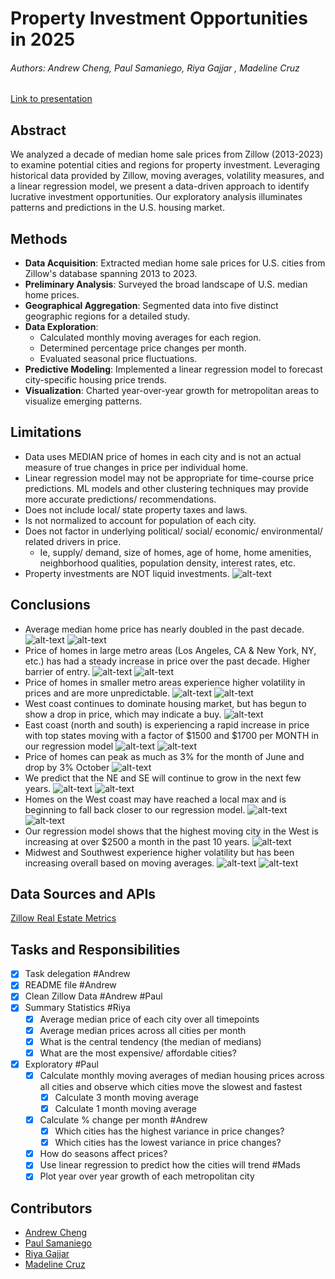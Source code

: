 # Property Investment Opportunities in 2025
###### Authors: Andrew Cheng, Paul Samaniego, Riya Gajjar , Madeline Cruz
[Link to presentation](https://docs.google.com/presentation/d/1hGc5EfDDzNYhX1ClyUOcX7RNmIBS32VOmX1wYN52QlA/edit#slide=id.p)

## Abstract
We analyzed a decade of median home sale prices from Zillow (2013-2023) to examine potential cities and regions for property investment. Leveraging historical data provided by Zillow, moving averages, volatility measures, and a linear regression model, we present a data-driven approach to identify lucrative investment opportunities. Our exploratory analysis illuminates patterns and predictions in the U.S. housing market.

## Methods
* **Data Acquisition**: Extracted median home sale prices for U.S. cities from Zillow's database spanning 2013 to 2023.
* **Preliminary Analysis**: Surveyed the broad landscape of U.S. median home prices.
* **Geographical Aggregation**: Segmented data into five distinct geographic regions for a detailed study.
* **Data Exploration**:
  * Calculated monthly moving averages for each region.
  * Determined percentage price changes per month.
  * Evaluated seasonal price fluctuations.
* **Predictive Modeling**: Implemented a linear regression model to forecast city-specific housing price trends.
* **Visualization**: Charted year-over-year growth for metropolitan areas to visualize emerging patterns.
## Limitations
* Data uses MEDIAN price of homes in each city and is not an actual measure of true changes in price per individual home.
* Linear regression model may not be appropriate for time-course price predictions. ML models and other clustering techniques may provide more accurate predictions/ recommendations.
* Does not include local/ state property taxes and laws.
* Is not normalized to account for population of each city.
* Does not factor in underlying political/ social/ economic/ environmental/ related drivers in price.
  * Ie, supply/ demand, size of homes, age of home, home amenities, neighborhood qualities, population density, interest rates, etc.
* Property investments are NOT liquid investments.
  ![alt-text]()
## Conclusions 
* Average median home price has nearly doubled in the past decade.
    ![alt-text](https://github.com/anderoos/dv-property-investments-2025/blob/main/Images/SummaryStatiscs/CentralT2013.png)
    ![alt-text](https://github.com/anderoos/dv-property-investments-2025/blob/main/Images/SummaryStatiscs/CentralT2023.png) 
* Price of homes in large metro areas (Los Angeles, CA & New York, NY, etc.) has had a steady increase in price over the past decade. Higher barrier of entry.
    ![alt-text](https://github.com/anderoos/dv-property-investments-2025/blob/main/Images/SummaryStatiscs/Top5.png)
    ![alt-text](https://github.com/anderoos/dv-property-investments-2025/blob/main/Images/Volatility/variabity_top_bottom.png)
* Price of homes in smaller metro areas experience higher volatility in prices and are more unpredictable.
    ![alt-text](https://github.com/anderoos/dv-property-investments-2025/blob/main/Images/SummaryStatiscs/Bottom5.png)
    ![alt-text](https://github.com/anderoos/dv-property-investments-2025/blob/main/Images/Volatility/variabity_top_bottom.png)
* West coast continues to dominate housing market, but has begun to show a drop in price, which may indicate a buy.
    ![alt-text](https://github.com/anderoos/dv-property-investments-2025/blob/main/Images/Moving%20Averages/Cities_by_Region/12MMA_West_Cities_line.png)
* East coast (north and south) is experiencing a rapid increase in price with top states moving with a factor of $1500 and $1700 per MONTH in our regression model
    ![alt-text](https://github.com/anderoos/dv-property-investments-2025/blob/main/Images/Linear%20Regression/Northeast/Scatter%20Plot%20of%20Average%20House%20Prices%20in%20New%20Hampshire%20(NH).png)
    ![alt-text](https://github.com/anderoos/dv-property-investments-2025/blob/main/Images/Linear%20Regression/Southeast/Scatter%20Plot%20of%20Average%20House%20Prices%20in%20Florida%20(FL).png)
* Price of homes can peak as much as 3% for the month of June and drop by 3% October
    ![alt-text](https://github.com/anderoos/dv-property-investments-2025/blob/main/Images/Volatility/avg_price_change_by_month.png)
* We predict that the NE and SE will continue to grow in the next few years.
    ![alt-text](https://github.com/anderoos/dv-property-investments-2025/blob/main/Images/Moving%20Averages/Cities_by_Region/12MMA_Northeast_Cities_line.png)
    ![alt-text](https://github.com/anderoos/dv-property-investments-2025/blob/main/Images/Moving%20Averages/Cities_by_Region/12MMA_Southeast_Cities_line.png)
* Homes on the West coast may have reached a local max and is beginning to fall back closer to our regression model.
    ![alt-text](https://github.com/anderoos/dv-property-investments-2025/blob/main/Images/Linear%20Regression/Midwest/Scatter%20Plot%20of%20Average%20House%20Prices%20in%20Illinois%20(IL).png)
    ![alt-text](https://github.com/anderoos/dv-property-investments-2025/blob/main/Images/Linear%20Regression/Southwest/Scatter%20Plot%20of%20Average%20House%20Prices%20in%20Arkansas%20(AR).png)
* Our regression model shows that the highest moving city in the West is increasing at over $2500 a month in the past 10 years.
    ![alt-text](https://github.com/anderoos/dv-property-investments-2025/blob/main/Images/Linear%20Regression/West/Scatter%20Plot%20of%20Average%20House%20Prices%20in%20Nevada%20(NV).png)  
* Midwest and Southwest experience higher volatility but has been increasing overall based on moving averages.
    ![alt-text](https://github.com/anderoos/dv-property-investments-2025/blob/main/Images/Moving%20Averages/Region/12MMA_USRegions_line.png)
    ![alt-text](https://github.com/anderoos/dv-property-investments-2025/blob/main/Images/Volatility/variability_regions.png)
## Data Sources and APIs
[Zillow Real Estate Metrics](https://www.zillow.com/research/data/)

## Tasks and Responsibilities 
- [x] Task delegation #Andrew
- [X] README file #Andrew
- [x] Clean Zillow Data #Andrew #Paul
- [x] Summary Statistics #Riya
  - [x] Average median price of each city over all timepoints
  - [x] Average median prices across all cities per month
  - [x] What is the central tendency (the median of medians)
  - [x] What are the most expensive/ affordable cities?
- [x] Exploratory #Paul
  - [x] Calculate monthly moving averages of median housing prices across all cities and observe which cities move the slowest and fastest
    - [x] Calculate 3 month moving average 
    - [x] Calculate 1 month moving average
  - [x] Calculate % change per month #Andrew
    - [x] Which cities has the highest variance in price changes?
    - [x] Which cities has the lowest variance in price changes?
  - [x] How do seasons affect prices? 
  - [x] Use linear regression to predict how the cities will trend #Mads
  - [x] Plot year over year growth of each metropolitan city 

## Contributors
* [Andrew Cheng](https://github.com/anderoos)
* [Paul Samaniego](https://github.com/Psamaniego001)
* [Riya Gajjar](https://github.com/rgajjar111)
* [Madeline Cruz](https://github.com/Mad-Cruz)

